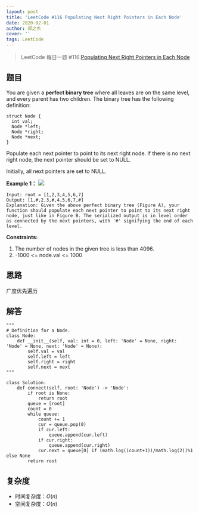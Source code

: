 ```yaml
---
layout: post
title: 'LeetCode #116 Populating Next Right Pointers in Each Node'
date: 2020-02-01
author: 郑之杰
cover: ''
tags: LeetCode
---
```


> LeetCode 每日一题 #116.[Populating Next Right Pointers in Each Node](https://leetcode-cn.com/problems/populating-next-right-pointers-in-each-node/)

## 题目
You are given a **perfect binary tree** where all leaves are on the same level, and every parent has two children. The binary tree has the following definition:

```
struct Node {
  int val;
  Node *left;
  Node *right;
  Node *next;
}
```

Populate each next pointer to point to its next right node. If there is no next right node, the next pointer should be set to NULL.

Initially, all next pointers are set to NULL.

**Example 1：**
![](https://assets.leetcode.com/uploads/2019/02/14/116_sample.png)
```
Input: root = [1,2,3,4,5,6,7]
Output: [1,#,2,3,#,4,5,6,7,#]
Explanation: Given the above perfect binary tree (Figure A), your function should populate each next pointer to point to its next right node, just like in Figure B. The serialized output is in level order as connected by the next pointers, with '#' signifying the end of each level.
```

**Constraints:**
1. The number of nodes in the given tree is less than 4096.
2. -1000 <= node.val <= 1000


## 思路
广度优先遍历

## 解答
```
"""
# Definition for a Node.
class Node:
    def __init__(self, val: int = 0, left: 'Node' = None, right: 'Node' = None, next: 'Node' = None):
        self.val = val
        self.left = left
        self.right = right
        self.next = next
"""

class Solution:
    def connect(self, root: 'Node') -> 'Node':
        if root is None:
            return root
        queue = [root]
        count = 0
        while queue:
            count += 1
            cur = queue.pop(0)
            if cur.left:
                queue.append(cur.left)
            if cur.right:
                queue.append(cur.right)
            cur.next = queue[0] if (math.log((count+1))/math.log(2))%1 else None
        return root
```

## 复杂度
- 时间复杂度：$O(n)$
- 空间复杂度：$O(n)$